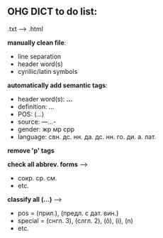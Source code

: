 ## OHG DICT to do list:

.txt --> .html

<b>manually clean file</b>:
* line separation
* header word(s)
* cyrillic/latin symbols

<b>automatically add semantic tags</b>:
* header word(s):	<strong>...</strong>
* definition:		<em>...</em>
* POS:			(...)
* source:		—...-
* gender:		жр мр срр
* language:		свн. дс. нн. да. дс. нн. го. ди. a. лат.

			
<b>remove 'p' tags</b>

<b>check all abbrev. forms</b> -->
* сокр. ср. см.
* etc.

<b>classify all (...)</b> -->
* pos 	= (прил.), (предл. с дат. вин.)
* special = (снгл. 3), (слгл. 2), (ô), (i), (n)
* etc.
